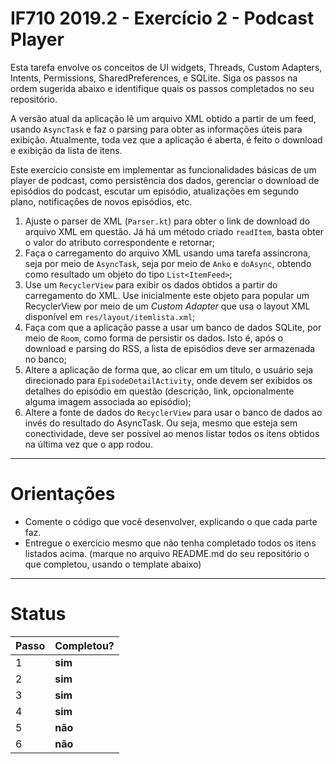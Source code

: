 # IF710 2019.2 - Exercício 2 - Podcast Player

Esta tarefa envolve os conceitos de UI widgets, Threads, Custom Adapters,
Intents, Permissions, SharedPreferences, e SQLite.
Siga os passos na ordem sugerida abaixo e identifique quais os passos completados no seu repositório.

A versão atual da aplicação lê um arquivo XML obtido a partir de um feed, usando `AsyncTask`
e faz o parsing para obter as informações úteis para exibição. Atualmente, toda vez que a
aplicação é aberta, é feito o download e exibição da lista de itens.

Este exercício consiste em implementar as funcionalidades básicas de um player de podcast,
como persistência dos dados, gerenciar o download de episódios do podcast, escutar um
episódio, atualizações em segundo plano, notificações de novos episódios, etc.

1.  Ajuste o parser de XML (`Parser.kt`) para obter o link de download do arquivo XML em questão. Já há um método criado `readItem`, basta obter o valor do atributo correspondente e retornar;
2.  Faça o carregamento do arquivo XML usando uma tarefa assíncrona, seja por meio de `AsyncTask`, seja por meio de `Anko` e `doAsync`, obtendo como resultado um objeto do tipo `List<ItemFeed>`;
3.  Use um `RecyclerView` para exibir os dados obtidos a partir do carregamento do XML. Use inicialmente este objeto para popular um RecyclerView por meio de um _Custom Adapter_ que usa o layout XML disponível em `res/layout/itemlista.xml`;
4.  Faça com que a aplicação passe a usar um banco de dados SQLite, por meio de `Room`, como forma de persistir os dados. Isto é, após o download e parsing do RSS, a lista de episódios deve ser armazenada no banco;
5.  Altere a aplicação de forma que, ao clicar em um título, o usuário seja direcionado para `EpisodeDetailActivity`, onde devem ser exibidos os detalhes do episódio em questão (descrição, link, opcionalmente alguma imagem associada ao episódio);
6.  Altere a fonte de dados do `RecyclerView` para usar o banco de dados ao invés do resultado do AsyncTask. Ou seja, mesmo que esteja sem conectividade, deve ser possível ao menos listar todos os itens obtidos na última vez que o app rodou.

---

# Orientações

- Comente o código que você desenvolver, explicando o que cada parte faz.
- Entregue o exercício mesmo que não tenha completado todos os itens listados acima. (marque no arquivo README.md do seu repositório o que completou, usando o template abaixo)

---

# Status

| Passo | Completou? |
| ----- | ---------- |
| 1     | **sim**    |
| 2     | **sim**    |
| 3     | **sim**    |
| 4     | **sim**    |
| 5     | **não**    |
| 6     | **não**    |
